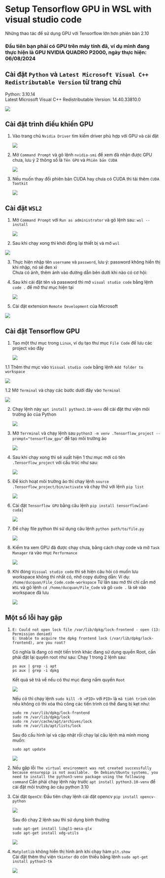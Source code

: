 # Setup Tensorflow GPU in WSL with visual studio code  
Những thao tác để sử dụng GPU với Tensorflow lớn hơn phiên bản 2.10  
### Đầu tiên bạn phải có GPU trên máy tính đã, ví dụ mình đang thực hiện là GPU NVIDIA QUADRO P2000, ngày thực hiện: 06/08/2024  
## Cài đặt `Python` và `Latest Microsoft Visual C++ Redistributable Version` từ trang chủ  
Python: 3.10.14  
Latest Microsoft Visual C++ Redistributable Version: 14.40.33810.0  

<img src="https://github.com/user-attachments/assets/a1d1f3df-51c1-4b62-8c9b-ad0168ff879d">

## Cài đặt trình điều khiển GPU  

1. Vào trang chủ `Nvidia Driver` tìm kiếm driver phù hợp với GPU và cài đặt  
   
   <img src="https://github.com/user-attachments/assets/3c56e43e-0690-4536-892e-5a5de7a4e6b2">

2. Mở `Command Prompt` và gõ lệnh `nvidia-smi` để xem đã nhận được GPU chưa, lưu ý 2 thông số là `Tên GPU` và `Phiên bản CUDA`

   <img src="https://github.com/user-attachments/assets/b189a53b-fde1-4c2c-a778-c43c9418632d">

3. Nếu muốn thay đổi phiên bản CUDA hay chưa có CUDA thì tải thêm `CUDA Tootkit`

   <img src="https://github.com/user-attachments/assets/41240a37-35aa-4671-ad2f-feb972c53973">


## Cài đặt `WSL2`  

1. Mở `Command Prompt` với `Run as administrator` và gõ lệnh sau: `wsl --install`

   <img src="https://github.com/user-attachments/assets/8fe30b77-ce7c-4ccd-93c2-f321a52cb4f8">

2. Sau khi chạy xong thì khởi động lại thiết bị và mở `wsl` 

  <img src="https://github.com/user-attachments/assets/633e4226-7876-4758-8bb9-67f6ac9ba045">  

3. Thực hiện nhập tên `username` và `password`, lưu ý: password không hiển thị khi nhập, nó sẽ đen xì  
   Chưa có ảnh, thêm ảnh vào đường dẫn bên dưới khi nào có cơ hội:
   <img src="">
4. Sau khi cài đặt tên và password thì mở `visual studio code` bằng lệnh `code .` để mở thư mục hiện tại

   <img src="https://github.com/user-attachments/assets/e7ecf970-777e-4f2b-9102-4e1155aa8c63">
   
5. Cài đặt extension `Remote Development` của Microsoft  

  <img src="https://github.com/user-attachments/assets/37603b0a-5f84-4d4e-9f59-a8407ca8bf71">

## Cài đặt Tensorflow GPU  
1. Tạo một thư mục trong `Linux`, ví dụ tạo thư mục `File Code` để lưu các project vào đây  

   <img src="https://github.com/user-attachments/assets/f30ae6bf-6e90-4f3c-aa89-7e77e78813cf">
1.1 Thêm thư mục vào `Vissual studio code` bằng lệnh `Add folder to workspace`

   <img src="https://github.com/user-attachments/assets/289fc812-bedc-4833-8a79-0c9ecce6f83b">

1.2 Mở `Terminal` và chạy các bước dưới đây vào `Terminal` 

   <img src="https://github.com/user-attachments/assets/46c6da1a-94e4-4614-82f4-05c57c9ae84a">

2. Chạy lệnh này `apt install python3.10-venv` để cài đặt thư viện môi trường ảo của Python

   <img src="https://github.com/user-attachments/assets/5842ecb4-d3a2-4424-9b0f-5d2c94a968e5">
   
3. Mở `Terrminal` và chạy lệnh sau `python3 -m venv .Tensorflow_project --prompt="tensorflow_gpu"` để tạo môi trường ảo  

   <img src="https://github.com/user-attachments/assets/a23e4eb4-cb7e-4009-ba48-e99f3453880d">

4. Sau khi chạy xong thì sẽ xuất hiện 1 thư mục mới có tên `.Tensorflow_project` với cấu trúc như sau:

   <img src="https://github.com/user-attachments/assets/67c6a35a-b717-4ccb-8f34-101de7fa555c">

5. Để kich hoạt môi trường ảo thì chạy lệnh `source .Tensorflow_project/bin/activate` và chạy thử với lệnh `pip list`

   <img src="https://github.com/user-attachments/assets/a23e4eb4-cb7e-4009-ba48-e99f3453880d">

6. Cài đặt `Tensorflow GPU` bằng câu lệnh `pip install tensorflow[and-cuda]`

   <img src="https://github.com/user-attachments/assets/1ea0afbf-f4ce-49f8-989f-cb20efbaad27">

7. Để chạy file python thì sử dụng câu lệnh `python path/to/file.py`

   <img src="https://github.com/user-attachments/assets/15b373ce-43d0-49df-8bdb-7bde43e0344b">

8. Kiểm tra xem GPU đã được chạy chưa, bằng cách chạy code và mở `Task Manager` ra vào mục `Performance`

   <img src="https://github.com/user-attachments/assets/d21a447c-29dd-441c-b94e-ee103772ba4a">
   
9. Khi đóng `Vissual studio code` thì sẽ hiện câu hỏi có muốn lưu workspace không thì nhất có, nhớ copy dường dẫn:
   Ví dụ: `/home/ducquan/File_Code.code-workspace`
   Từ lần sau mở thì chỉ cần mở `WSL` và gõ lệnh `cd /home/ducquan/File_Code` và gõ `code .` là sẽ vào workspace đã lưu

   <img src="https://github.com/user-attachments/assets/ab5f2bef-87cb-4dce-ae7d-4f28a77b8869">

## Một số lỗi hay gặp  
1. ```
   E: Could not open lock file /var/lib/dpkg/lock-frontend - open (13: Permission denied)  
   E: Unable to acquire the dpkg frontend lock (/var/lib/dpkg/lock-frontend), are you root?
   ```
   Có nghĩa là đang có một tiến trình khác đang sử dụng quyền Root, cần phải đặt lại quyền root như sau:
   Chạy 1 trong 2 lệnh sau:
   ```
   ps aux | grep -i apt  
   ps aux | grep -i dpkg
   ```
   Kết quả sẽ trả về nếu có thư mục đang nắm quyền `Root`

   <img src="https://github.com/user-attachments/assets/b3f91ca1-8949-49dd-bf77-db017b508ae1">

   Nếu có thì chạy lệnh `sudo kill -9 <PID>` với `PID>` là `mã tiến trình`  còn nếu không có thì xóa thủ công các tiến trình có thể đang bị kẹt như:
   ```
   sudo rm /var/lib/dpkg/lock-frontend  
   sudo rm /var/lib/dpkg/lock  
   sudo rm /var/cache/apt/archives/lock  
   sudo rm /var/lib/apt/lists/lock  
   ```
   Sau đó cấu hình lại và cập nhật rồi chạy lại câu lệnh mà mình mong muốn:
   ```
   sudo apt update  
   ```
   
   <img src="https://github.com/user-attachments/assets/a2f7a78f-e29a-4437-886a-9d366db3f1bd">
   
2. Nếu gặp lỗi `The virtual environment was not created successfully because ensurepip is not available.  On Debian/Ubuntu systems, you need to install the python3-venv package using the following command`
    Cần phải chạy lệnh này trước `apt install python3.10-venv` để cài đặt môi trường ảo cảu python 3.10

4. Cài đặt `OpenCV`:
   Đầu tiên chạy lệnh cài đặt opencv `pip install opencv-python`

   <img src="https://github.com/user-attachments/assets/eaf38075-0aeb-478b-9a54-91fd8f277a6b">

   Sau đó chạy 2 lệnh sau thì sử dụng bình thường
   ```
   sudo apt-get install libgl1-mesa-glx  
   sudo apt-get install xdg-utils
   ```

   <img src="https://github.com/user-attachments/assets/3de96705-da90-4f0c-b9b4-6d048ac5fa20">

5. `Matplotlib` không hiển thị hình ảnh khi chạy hàm `plt.show`  
    Cài đặt thêm thư viện `tkinter` do còn thiếu bằng lệnh `sudo apt-get install python3-tk`
   
   <img src="https://github.com/user-attachments/assets/0341559c-4e08-4a72-9fd3-ecaa63de1b3b">


 
